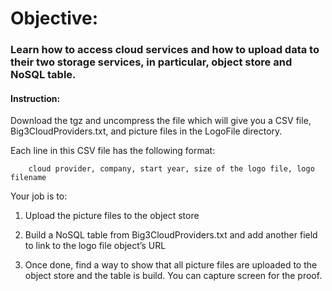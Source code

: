 # Objective: 

### Learn how to access cloud services and how to upload data to their two storage services, in particular, object store and NoSQL table.

#### Instruction:

Download the tgz and uncompress the file which will give you a CSV file, Big3CloudProviders.txt, and picture files in the LogoFile directory.

Each line in this CSV file has the following format: 

        cloud provider, company, start year, size of the logo file, logo filename

Your job is to:

1. Upload the picture files to the object store

2. Build a NoSQL table from Big3CloudProviders.txt and add another field to link to the logo file object’s URL

3. Once done, find a way to show that all picture files are uploaded to the object store and the table is build. You can capture screen for the proof.
